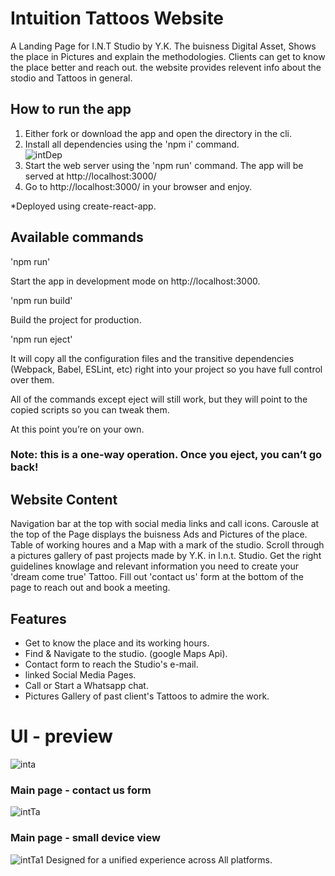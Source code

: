 # Intuition Tattoos Website 
A Landing Page for I.N.T Studio by Y.K.
The buisness Digital Asset, Shows the place in Pictures and explain the methodologies. 
Clients can get to know the place better and reach out.
the website provides relevent info about the stodio and Tattoos in general.

## How to run the app 
1.  Either fork or download the app and open the directory in the cli.
2.  Install all dependencies using the 'npm i' command.  
![intDep](https://user-images.githubusercontent.com/65711940/145717968-ae7d4a98-f3f4-44f3-bb9b-a3c8bcdda74b.jpeg)
3.  Start the web server using the 'npm run' command.
    The app will be served at http://localhost:3000/
4.  Go to http://localhost:3000/ in your browser and enjoy.

*Deployed using create-react-app.
## Available commands
'npm run'

Start the app in development mode on http://localhost:3000.

'npm run build'

Build the project for production.

'npm run eject'

It will copy all the configuration files and the transitive dependencies (Webpack, Babel, ESLint, etc) right into your project so you have full control over them. 

All of the commands except eject will still work, 
but they will point to the copied scripts so you can tweak them.

At this point you’re on your own.
### Note: this is a one-way operation. Once you eject, you can’t go back!

## Website Content
Navigation bar at the top with social media links and call icons.
Carousle at the top of the Page displays the buisness Ads and Pictures of the place.
Table of working houres and a Map with a mark of the studio.
Scroll through a pictures gallery of past projects made by Y.K. in I.n.t. Studio.
Get the right guidelines knowlage and relevant information you need to create your 'dream come true' Tattoo. 
Fill out 'contact us' form at the bottom of the page to reach out and book a meeting.

## Features
- Get to know the place and its working hours.
- Find & Navigate to the studio. (google Maps Api).
- Contact form to reach the Studio's e-mail.
- linked Social Media Pages.
- Call or Start a Whatsapp chat.
- Pictures Gallery of past client's Tattoos to admire the work.

# UI - preview
![inta](https://user-images.githubusercontent.com/65711940/145719520-0475168f-5bf2-42c8-80b2-83a9d5aa6bb1.jpeg)

### Main page - contact us form
![intTa](https://user-images.githubusercontent.com/65711940/145719494-e8cd394d-08bf-4dd2-8b74-b0409fdb7bbd.jpeg)

### Main page - small device view
![intTa1](https://user-images.githubusercontent.com/65711940/145719574-593e5e0f-51ec-4dc2-b692-9e765d3fbd8e.jpeg)
Designed for a unified experience across All platforms.

